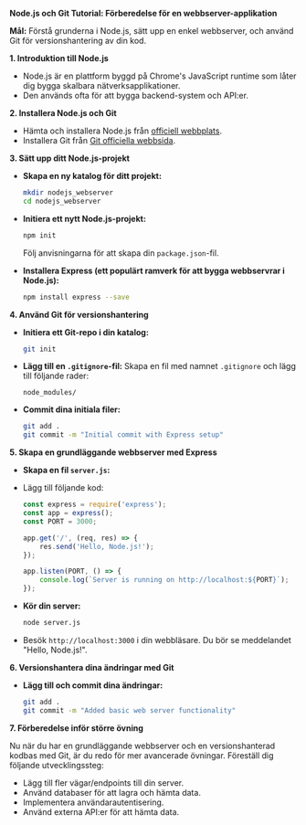 **Node.js och Git Tutorial: Förberedelse för en webbserver-applikation**

**Mål:** Förstå grunderna i Node.js, sätt upp en enkel webbserver, och använd Git för versionshantering av din kod.

**1. Introduktion till Node.js**

   - Node.js är en plattform byggd på Chrome's JavaScript runtime som låter dig bygga skalbara nätverksapplikationer.
   - Den används ofta för att bygga backend-system och API:er.

**2. Installera Node.js och Git**

   - Hämta och installera Node.js från [officiell webbplats](https://nodejs.org/).
   - Installera Git från [Git officiella webbsida](https://git-scm.com/).

**3. Sätt upp ditt Node.js-projekt**

   - **Skapa en ny katalog för ditt projekt:**
     ```bash
     mkdir nodejs_webserver
     cd nodejs_webserver
     ```

   - **Initiera ett nytt Node.js-projekt:**
     ```bash
     npm init
     ```
     Följ anvisningarna för att skapa din `package.json`-fil.

   - **Installera Express (ett populärt ramverk för att bygga webbservrar i Node.js):**
     ```bash
     npm install express --save
     ```

**4. Använd Git för versionshantering**

   - **Initiera ett Git-repo i din katalog:**
     ```bash
     git init
     ```

   - **Lägg till en `.gitignore`-fil:**
     Skapa en fil med namnet `.gitignore` och lägg till följande rader:
     ```
     node_modules/
     ```

   - **Commit dina initiala filer:**
     ```bash
     git add .
     git commit -m "Initial commit with Express setup"
     ```

**5. Skapa en grundläggande webbserver med Express**

   - **Skapa en fil `server.js`:**
     
   - Lägg till följande kod:
     ```javascript
     const express = require('express');
     const app = express();
     const PORT = 3000;

     app.get('/', (req, res) => {
         res.send('Hello, Node.js!');
     });

     app.listen(PORT, () => {
         console.log(`Server is running on http://localhost:${PORT}`);
     });
     ```

   - **Kör din server:**
     ```bash
     node server.js
     ```

   - Besök `http://localhost:3000` i din webbläsare. Du bör se meddelandet "Hello, Node.js!".

**6. Versionshantera dina ändringar med Git**

   - **Lägg till och commit dina ändringar:**
     ```bash
     git add .
     git commit -m "Added basic web server functionality"
     ```

**7. Förberedelse inför större övning**

   Nu när du har en grundläggande webbserver och en versionshanterad kodbas med Git, är du redo för mer avancerade övningar. Föreställ dig följande utvecklingssteg:

   - Lägg till fler vägar/endpoints till din server.
   - Använd databaser för att lagra och hämta data.
   - Implementera användarautentisering.
   - Använd externa API:er för att hämta data.
